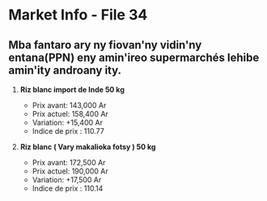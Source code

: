 # Market Info - File 34

## Mba fantaro ary ny fiovan'ny vidin'ny entana(PPN) eny amin'ireo supermarchés lehibe amin'ity androany ity.

1. **Riz blanc import de Inde 50 kg**
   - Prix avant: 143,000 Ar
   - Prix actuel: 158,400 Ar
   - Variation: +15,400 Ar
   - Indice de prix : 110.77

2. **Riz blanc ( Vary makalioka fotsy ) 50 kg**
   - Prix avant: 172,500 Ar
   - Prix actuel: 190,000 Ar
   - Variation: +17,500 Ar
   - Indice de prix : 110.14

